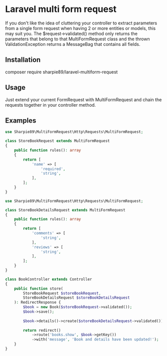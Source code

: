 # Laravel multi form request

If you don't like the idea of cluttering your controller to extract parameters from a single form request when having 2 or more entities or models, this may suit you. The $request->validated() method only returns the parameters that belong to that MultiFormRequest class and the thrown ValidationException returns a MessageBag that contains all fields.

## Installation

composer require sharpie89/laravel-multiform-request

## Usage

Just extend your current FormRequest with MultiFormRequest and chain the requests together in your controller method.

## Examples

```php
use Sharpie89\MultiFormRequest\Http\Requests\MultiFormRequest;

class StoreBookRequest extends MultiFormRequest
{
    public function rules(): array
    {
        return [
            'name' => [
                'required',
                'string',
            ],
        ];
    }
}
```


```php
use Sharpie89\MultiFormRequest\Http\Requests\MultiFormRequest;

class StoreBookDetailsRequest extends MultiFormRequest
{
    public function rules(): array
    {
        return [
            'comments' => [
                'string',
            ],
            'reviews' => [
                'string',
            ],
        ];
    }
}
```


```php
class BookController extends Controller
{
    public function store(
        StoreBookRequest $storeBookRequest,
        StoreBookDetailsRequest $storeBookDetailsRequest
    ): RedirectResponse {
        $book = new Book($storeBookRequest->validated());
        $book->save();
        
        $book->details()->create($storeBookDetailsRequest->validated());
        
        return redirect()
            ->route('books.show', $book->getKey())
            ->with('message', 'Book and details have been updated!');
    }
}
```



